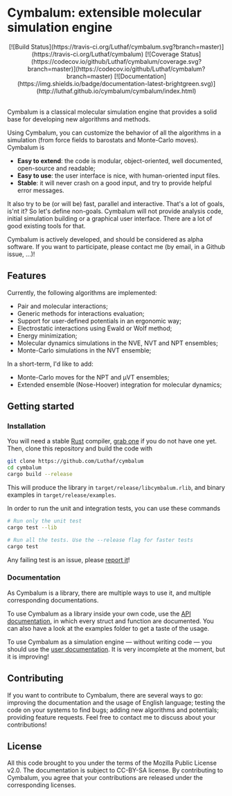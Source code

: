 # Cymbalum: extensible molecular simulation engine

<div align="center">
[![Build Status](https://travis-ci.org/Luthaf/cymbalum.svg?branch=master)](https://travis-ci.org/Luthaf/cymbalum)
[![Coverage Status](https://codecov.io/github/Luthaf/cymbalum/coverage.svg?branch=master)](https://codecov.io/github/Luthaf/cymbalum?branch=master)
[![Documentation](https://img.shields.io/badge/documentation-latest-brightgreen.svg)](http://luthaf.github.io/cymbalum/cymbalum/index.html)
</div><br />

Cymbalum is a classical molecular simulation engine that provides a solid
base for developing new algorithms and methods.

Using Cymbalum, you can customize the behavior of all the algorithms in a
simulation (from force fields to barostats and Monte-Carlo moves). Cymbalum is

- **Easy to extend**: the code is modular, object-oriented, well documented,
  open-source and readable;
- **Easy to use**: the user interface is nice, with human-oriented input files.
- **Stable**: it will never crash on a good input, and try to provide helpful
  error messages.

It also try to be (or will be) fast, parallel and interactive. That's a lot of
goals, is'nt it? So let's define non-goals. Cymbalum will not provide analysis
code, initial simulation building or a graphical user interface. There are a lot
of good existing tools for that.

Cymbalum is actively developed, and should be considered as alpha software. If
you want to participate, please contact me (by email, in a Github issue, ...)!

## Features

Currently, the following algorithms are implemented:
- Pair and molecular interactions;
- Generic methods for interactions evaluation;
- Support for user-defined potentials in an ergonomic way;
- Electrostatic interactions using Ewald or Wolf method;
- Energy minimization;
- Molecular dynamics simulations in the NVE, NVT and NPT ensembles;
- Monte-Carlo simulations in the NVT ensemble;

In a short-term, I'd like to add:
- Monte-Carlo moves for the NPT and µVT ensembles;
- Extended ensemble (Nose-Hoover) integration for molecular dynamics;

## Getting started

### Installation

You will need a stable [Rust](https://www.rust-lang.org) compiler, [grab
one](https://www.rust-lang.org/downloads.html) if you do not have one yet. Then,
clone this repository and build the code with

```bash
git clone https://github.com/Luthaf/cymbalum
cd cymbalum
cargo build --release
```

This will produce the library in `target/release/libcymbalum.rlib`, and binary
examples in `target/release/examples`.

In order to run the unit and integration tests, you can use these commands

```bash
# Run only the unit test
cargo test --lib

# Run all the tests. Use the --release flag for faster tests
cargo test
```

Any failing test is an issue, please [report
it](https://github.com/Luthaf/cymbalum/issues/new)!

### Documentation

As Cymbalum is a library, there are multiple ways to use it, and multiple
corresponding documentations.

To use Cymbalum as a library inside your own code, use the [API
documentation](http://luthaf.github.io/cymbalum/cymbalum/), in which
every struct and function are documented. You can also have a look at the
examples folder to get a taste of the usage.

To use Cymbalum as a simulation engine — without writing code — you should use
the [user documentation](http://luthaf.github.io/cymbalum/book/). It is very
incomplete at the moment, but it is improving!

## Contributing

If you want to contribute to Cymbalum, there are several ways to go: improving
the documentation and the usage of English language; testing the code on your
systems to find bugs; adding new algorithms and potentials; providing feature
requests. Feel free to contact me to discuss about your contributions!

## License

All this code brought to you under the terms of the Mozilla Public License v2.0.
The documentation is subject to CC-BY-SA license. By contributing to Cymbalum,
you agree that your contributions are released under the corresponding licenses.
